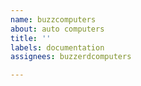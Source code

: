 ```yaml
---
name: buzzcomputers
about: auto computers
title: ''
labels: documentation
assignees: buzzerdcomputers

---
```




